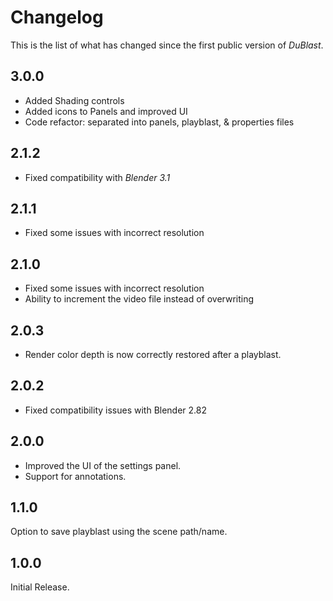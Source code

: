 # Changelog

This is the list of what has changed since the first public version of *DuBlast*.

## 3.0.0

- Added Shading controls
- Added icons to Panels and improved UI
- Code refactor: separated into panels, playblast, & properties files

## 2.1.2

- Fixed compatibility with *Blender 3.1*

## 2.1.1

- Fixed some issues with incorrect resolution

## 2.1.0

- Fixed some issues with incorrect resolution
- Ability to increment the video file instead of overwriting

## 2.0.3

- Render color depth is now correctly restored after a playblast.

## 2.0.2

- Fixed compatibility issues with Blender 2.82

## 2.0.0

- Improved the UI of the settings panel.
- Support for annotations.

## 1.1.0

Option to save playblast using the scene path/name.

## 1.0.0

Initial Release.
